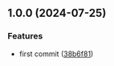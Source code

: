 ## 1.0.0 (2024-07-25)

### Features

* first commit ([38b6f81](https://github.com/uclmbv/paragraph/commit/38b6f81da204bef076d6ff7b6869b7d14ea0c479))
